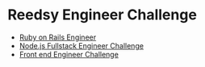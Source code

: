 # Reedsy Engineer Challenge

* [Ruby on Rails Engineer](ruby-on-rails-engineer.md)
* [Node.js Fullstack Engineer Challenge](node-fullstack.md)
* [Front end Engineer Challenge](front-end.md)
